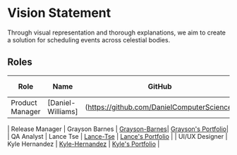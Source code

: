 # Vision Statement
Through visual representation and thorough explanations, we aim to create a solution for scheduling events across celestial bodies.

## Roles
| Role            | Name            | GitHub                                            | Web Portfolio                                                                                                         |
|-----------------|-----------------|------------------------------------------------------------|-----------------------------------------------------------------------------------------------------------------------------------------|
| Product Manager |[Daniel-Williams] |(https://github.com/DanielComputerScience)| [Daniel's Portfolio](https://www.codermerlin.academy/users/elijah-williams/Digital%20Portfolio/index.html)|
                                                                             
| Release Manager | Grayson Barnes   | [Grayson-Barnes](https://github.com/theo-y-hky39)| [Grayson's Portfolio](https://codermerlin.academy/users/fyodor-theodore-yakovlev/Digital%20Portfolio/index.html)|                                                              
| QA Analyst      | Lance Tse    | [Lance-Tse]()                                | [Lance's Portfolio](https://www.codermerlin.academy/users/Lance-Tse/Digital%20Portfolio/index.html)                                                                                                     |
| UI/UX Designer  | Kyle Hernandez  | [Kyle-Hernandez](https://github.com/kylesdev91/kylesdev91.github.io)                              | [Kyle's Portfolio](https://www.codermerlin.academy/users/kyle-hernandez/Digital%20Portfolio/index.html)                                                                                                       |
